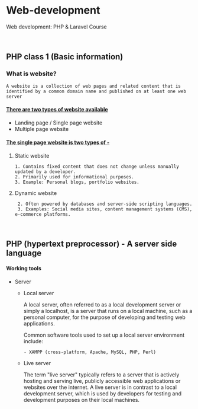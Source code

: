# Web-development

Web development: PHP &amp; Laravel Course

<br>

## PHP class 1 (Basic information)

### What is website?

`A website is a collection of web pages and related content that is identified by a common domain name and published on at least one web server`

#### <u>There are two types of website available</u>

- Landing page / Single page website
- Multiple page website

#### <u>The single page website is two types of - </u>

1. Static website

   ```
   1. Contains fixed content that does not change unless manually updated by a developer.
   2. Primarily used for informational purposes.
   3. Example: Personal blogs, portfolio websites.
   ```

2. Dynamic website
   ```1. Content changes dynamically based on user interactions, data inputs, or other variables.
    2. Often powered by databases and server-side scripting languages.
    3. Examples: Social media sites, content management systems (CMS), e-commerce platforms.
   ```
   <br>

## PHP (hypertext preprocessor) - A server side language

#### Working tools

- Server

  - Local server

    <p>
    A local server, often referred to as a local development server or simply a localhost, is a server that runs on a local machine, such as a personal computer, for the purpose of developing and testing web applications.

    Common software tools used to set up a local server environment include:

        - XAMPP (cross-platform, Apache, MySQL, PHP, Perl)

    </p>

  - Live server
    <p>
    The term "live server" typically refers to a server that is actively hosting and serving live, publicly accessible web applications or websites over the internet. A live server is in contrast to a local development server, which is used by developers for testing and development purposes on their local machines.
    </p>
